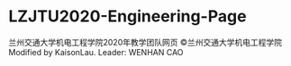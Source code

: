 # LZJTU2020-Engineering-Page
兰州交通大学机电工程学院2020年教学团队网页
©兰州交通大学机电工程学院
Modified by KaisonLau.
Leader: WENHAN CAO